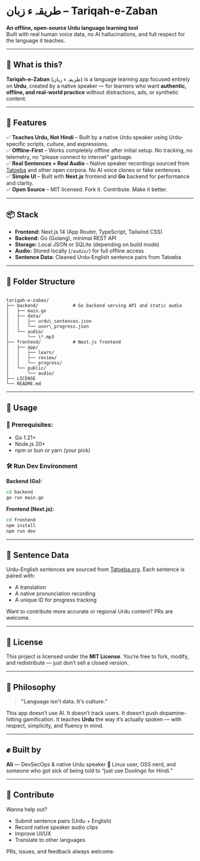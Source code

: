 
# طریقہ ء زبان – Tariqah-e-Zaban

**An offline, open-source Urdu language learning tool**  
Built with real human voice data, no AI hallucinations, and full respect for the language it teaches.

---

## 📌 What is this?

**Tariqah-e-Zaban** (طریقہ ء زبان) is a language learning app focused entirely on **Urdu**, created by a native speaker — for learners who want **authentic, offline, and real-world practice** without distractions, ads, or synthetic content.

---

## 🚀 Features

✅ **Teaches Urdu, Not Hindi** – Built by a native Urdu speaker using Urdu-specific scripts, culture, and expressions.  
✅ **Offline-First** – Works completely offline after initial setup. No tracking, no telemetry, no "please connect to internet" garbage.  
✅ **Real Sentences + Real Audio** – Native speaker recordings sourced from [Tatoeba](https://tatoeba.org) and other open corpora. No AI voice clones or fake sentences.  
✅ **Simple UI** – Built with **Next.js** frontend and **Go** backend for performance and clarity.  
✅ **Open Source** – MIT licensed. Fork it. Contribute. Make it better.

---

## 📦 Stack

- **Frontend:** Next.js 14 (App Router, TypeScript, Tailwind CSS)  
- **Backend:** Go (Golang), minimal REST API  
- **Storage:** Local JSON or SQLite (depending on build mode)  
- **Audio:** Stored locally (`/audio/`) for full offline access  
- **Sentence Data:** Cleaned Urdu-English sentence pairs from Tatoeba

---

## 📂 Folder Structure

```

tariqah-e-zaban/
├── backend/             # Go backend serving API and static audio
│   ├── main.go
│   ├── data/
│   │   ├── urdu\_sentences.json
│   │   └── user\_progress.json
│   └── audio/
│       └── \*.mp3
├── frontend/            # Next.js frontend
│   ├── app/
│   │   ├── learn/
│   │   ├── review/
│   │   └── progress/
│   └── public/
│       └── audio/
├── LICENSE
└── README.md

````

---

## 📖 Usage

### 🔧 Prerequisites:
- Go 1.21+
- Node.js 20+
- npm or bun or yarn (your pick)

### 🛠 Run Dev Environment

**Backend (Go):**
```bash
cd backend
go run main.go
````

**Frontend (Next.js):**

```bash
cd frontend
npm install
npm run dev
```

---

## 💬 Sentence Data

Urdu-English sentences are sourced from [Tatoeba.org](https://tatoeba.org). Each sentence is paired with:

* A translation
* A native pronunciation recording
* A unique ID for progress tracking

Want to contribute more accurate or regional Urdu content? PRs are welcome.

---

## 📃 License

This project is licensed under the **MIT License**.
You’re free to fork, modify, and redistribute — just don’t sell a closed version.

---

## 🧠 Philosophy

> **"Language isn’t data. It’s culture."**

This app doesn’t use AI.
It doesn’t track users.
It doesn’t push dopamine-hitting gamification.
It teaches **Urdu** the way it’s actually spoken — with respect, simplicity, and fluency in mind.

---

## ✊ Built by

**Ali** — DevSecOps & native Urdu speaker
📍 Linux user, OSS nerd, and someone who got sick of being told to “just use Duolingo for Hindi.”

---

## 🌟 Contribute

Wanna help out?

* Submit sentence pairs (Urdu + English)
* Record native speaker audio clips
* Improve UI/UX
* Translate to other languages

PRs, issues, and feedback always welcome.
